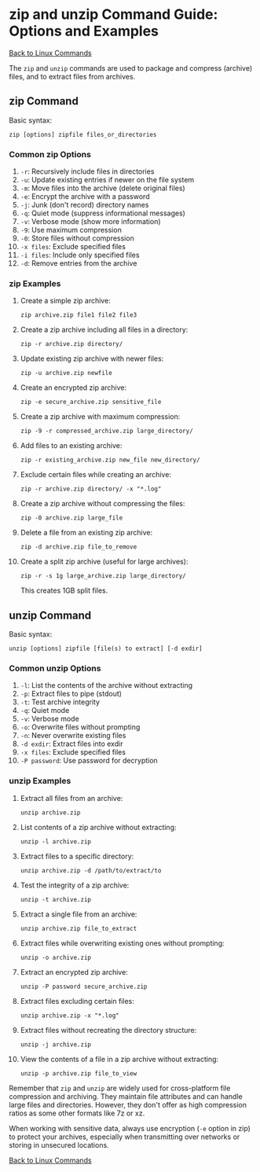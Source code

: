 # zip and unzip Command Guide: Options and Examples

[Back to Linux Commands](../readme.md)

The `zip` and `unzip` commands are used to package and compress (archive) files, and to extract files from archives.

## zip Command

Basic syntax:
```
zip [options] zipfile files_or_directories
```

### Common zip Options

1. `-r`: Recursively include files in directories
2. `-u`: Update existing entries if newer on the file system
3. `-m`: Move files into the archive (delete original files)
4. `-e`: Encrypt the archive with a password
5. `-j`: Junk (don't record) directory names
6. `-q`: Quiet mode (suppress informational messages)
7. `-v`: Verbose mode (show more information)
8. `-9`: Use maximum compression
9. `-0`: Store files without compression
10. `-x files`: Exclude specified files
11. `-i files`: Include only specified files
12. `-d`: Remove entries from the archive

### zip Examples

1. Create a simple zip archive:
   ```
   zip archive.zip file1 file2 file3
   ```

2. Create a zip archive including all files in a directory:
   ```
   zip -r archive.zip directory/
   ```

3. Update existing zip archive with newer files:
   ```
   zip -u archive.zip newfile
   ```

4. Create an encrypted zip archive:
   ```
   zip -e secure_archive.zip sensitive_file
   ```

5. Create a zip archive with maximum compression:
   ```
   zip -9 -r compressed_archive.zip large_directory/
   ```

6. Add files to an existing archive:
   ```
   zip -r existing_archive.zip new_file new_directory/
   ```

7. Exclude certain files while creating an archive:
   ```
   zip -r archive.zip directory/ -x "*.log"
   ```

8. Create a zip archive without compressing the files:
   ```
   zip -0 archive.zip large_file
   ```

9. Delete a file from an existing zip archive:
   ```
   zip -d archive.zip file_to_remove
   ```

10. Create a split zip archive (useful for large archives):
    ```
    zip -r -s 1g large_archive.zip large_directory/
    ```
    This creates 1GB split files.

## unzip Command

Basic syntax:
```
unzip [options] zipfile [file(s) to extract] [-d exdir]
```

### Common unzip Options

1. `-l`: List the contents of the archive without extracting
2. `-p`: Extract files to pipe (stdout)
3. `-t`: Test archive integrity
4. `-q`: Quiet mode
5. `-v`: Verbose mode
6. `-o`: Overwrite files without prompting
7. `-n`: Never overwrite existing files
8. `-d exdir`: Extract files into exdir
9. `-x files`: Exclude specified files
10. `-P password`: Use password for decryption

### unzip Examples

1. Extract all files from an archive:
   ```
   unzip archive.zip
   ```

2. List contents of a zip archive without extracting:
   ```
   unzip -l archive.zip
   ```

3. Extract files to a specific directory:
   ```
   unzip archive.zip -d /path/to/extract/to
   ```

4. Test the integrity of a zip archive:
   ```
   unzip -t archive.zip
   ```

5. Extract a single file from an archive:
   ```
   unzip archive.zip file_to_extract
   ```

6. Extract files while overwriting existing ones without prompting:
   ```
   unzip -o archive.zip
   ```

7. Extract an encrypted zip archive:
   ```
   unzip -P password secure_archive.zip
   ```

8. Extract files excluding certain files:
   ```
   unzip archive.zip -x "*.log"
   ```

9. Extract files without recreating the directory structure:
   ```
   unzip -j archive.zip
   ```

10. View the contents of a file in a zip archive without extracting:
    ```
    unzip -p archive.zip file_to_view
    ```

Remember that `zip` and `unzip` are widely used for cross-platform file compression and archiving. They maintain file attributes and can handle large files and directories. However, they don't offer as high compression ratios as some other formats like 7z or xz.

When working with sensitive data, always use encryption (`-e` option in zip) to protect your archives, especially when transmitting over networks or storing in unsecured locations.

[Back to Linux Commands](../readme.md)
